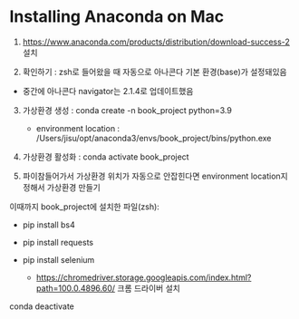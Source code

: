 # Installing Anaconda on Mac

1. https://www.anaconda.com/products/distribution/download-success-2 설치

2. 확인하기 : zsh로 들어왔을 때 자동으로 아나콘다 기본 환경(base)가 설정돼있음

- 중간에 아나콘다 navigator는 2.1.4로 업데이트했음

3. 가상환경 생성 : conda create -n book_project python=3.9
   - environment location : /Users/jisu/opt/anaconda3/envs/book_project/bins/python.exe

4. 가상환경 활성화 : conda activate book_project

5. 파이참들어가서 가상환경 위치가 자동으로 안잡힌다면 environment location지정해서 가상환경 만들기



이때까지 book_project에 설치한 파일(zsh):

- pip install bs4

- pip install requests

- pip install selenium
  - https://chromedriver.storage.googleapis.com/index.html?path=100.0.4896.60/ 크롬 드라이버 설치

conda deactivate